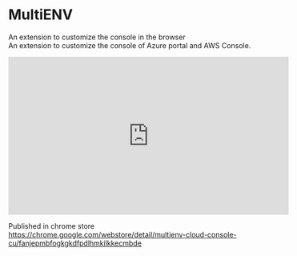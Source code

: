 # MultiENV

An extension to customize the console in the browser
<br />
An extension to customize the console of Azure portal and AWS Console.

<iframe width="560" height="315" src="https://www.youtube.com/embed/25Kg1FBbG04" title="YouTube video player" frameborder="0" allow="accelerometer; autoplay; clipboard-write; encrypted-media; gyroscope; picture-in-picture" allowfullscreen></iframe>

Published in chrome store 
https://chrome.google.com/webstore/detail/multienv-cloud-console-cu/fanjepmbfogkgkdfpdlhmkilkkecmbde

